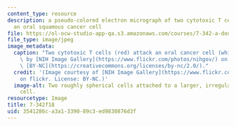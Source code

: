 ```yaml
---
content_type: resource
description: a pseudo-colored electron micrograph of two cytotoxic T cells attacking
  an oral squamous cancer cell
file: https://ol-ocw-studio-app-qa.s3.amazonaws.com/courses/7-342-a-double-edged-sword-cellular-immunity-in-health-and-disease-fall-2018/3541286ca3a1339089c3ed9830876d3f_7-342f18.jpg
file_type: image/jpeg
image_metadata:
  caption: "Two cytotoxic T cells (red) attack an oral cancer cell (white).\_Image\
    \ by [NIH Image Gallery](https://www.flickr.com/photos/nihgov/) on flickr. License\
    \ [BY-NC](https://creativecommons.org/licenses/by-nc/2.0/)."
  credit: '(Image courtesy of [NIH Image Gallery](https://www.flickr.com/photos/nihgov/)
    on flickr. License: BY-NC.)'
  image-alt: Two roughly spherical cells attached to a larger, irregularly shaped
    cell.
resourcetype: Image
title: 7-342f18
uid: 3541286c-a3a1-3390-89c3-ed9830876d3f
---
```

